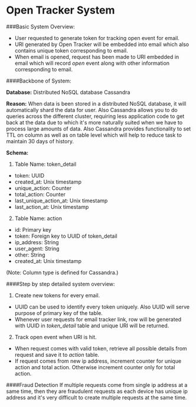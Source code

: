 # Open Tracker System

###Basic System Overview:

- User requested to generate token for tracking open event for email.
- URI generated by Open Tracker will be embedded into email which also contains unique token corresponding to email.
- When email is opened, request has been made to URI embedded in email which will record <i>open</i> event along with other information corresponding to email.

####Backbone of System:

<b>Database:</b> Distributed NoSQL database Cassandra

<b>Reason:</b> When data is been stored in a distributed NoSQL database, it will automatically shard the data for user. Also Cassandra allows you to do queries across the different cluster, requiring less application code to get back at the data due to which it's more naturally suited when we have to process large amounts of data. Also Cassandra provides functionality to set TTL on column as well as on table level which will help to reduce task to maintain 30 days of history.

<b>Schema:</b>
1. Table Name: token_detail
  - token: UUID
  - created_at: Unix timestamp
  - unique_action: Counter
  - total_action: Counter
  - last_unique_action_at: Unix timestamp
  - last_action_at: Unix timestamp
  
 2. Table Name: action
  - id: Primary key
  - token: Foreign key to UUID of token_detail
  - ip_address: String
  - user_agent: String
  - other: String
  - created_at: Unix timestamp
  
  
(Note: Column type is defined for Cassandra.)

####Step by step detailed system overview:

1. Create new tokens for every email.
 - UUID can be used to identify every token uniquely. Also UUID will serve purpose of primary key of the table.
 - Whenever user requests for email tracker link, row will be generated with UUID in <i>token_detail</i> table and unique URI will be returned.
2. Track open event when URI is hit.
 - When request comes with valid token, retrieve all possible details from request and save it to <i>action</i> table.
 - If request comes from new ip address, increment counter for unique action and total action. Otherwise increment counter only for total action.


####Fraud Detection
If multiple requests come from single ip address at a same time, then they are fraudulent requests as each device has unique ip address and it's very difficult to create multiple requests at the same time.
